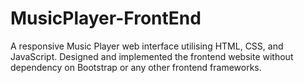 # MusicPlayer-FrontEnd
A responsive Music Player web interface utilising HTML, CSS, and JavaScript. Designed and implemented the frontend website without dependency on Bootstrap or any other frontend frameworks.
